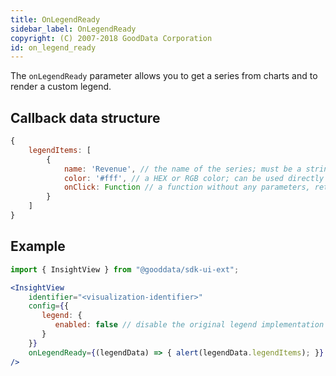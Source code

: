 ```yaml
---
title: OnLegendReady
sidebar_label: OnLegendReady
copyright: (C) 2007-2018 GoodData Corporation
id: on_legend_ready
---
```


The `onLegendReady` parameter allows you to get a series from charts and to render a custom legend.

## Callback data structure

```javascript
{
    legendItems: [
        {
            name: 'Revenue', // the name of the series; must be a string
            color: '#fff', // a HEX or RGB color; can be used directly in CSS
            onClick: Function // a function without any parameters, returns nothing; the trigger will toggle show/hide for the series in a visualization
        }
    ]
}
```

## Example

```jsx
import { InsightView } from "@gooddata/sdk-ui-ext";

<InsightView
    identifier="<visualization-identifier>"
    config={{
       legend: {
          enabled: false // disable the original legend implementation
       }
    }}
    onLegendReady={(legendData) => { alert(legendData.legendItems); }}
/>
```

